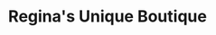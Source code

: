 ---
title: "Regina's Unique Boutique"
url: /colorado-springs/reginas-unique-boutique/
shop: Kleidung
---